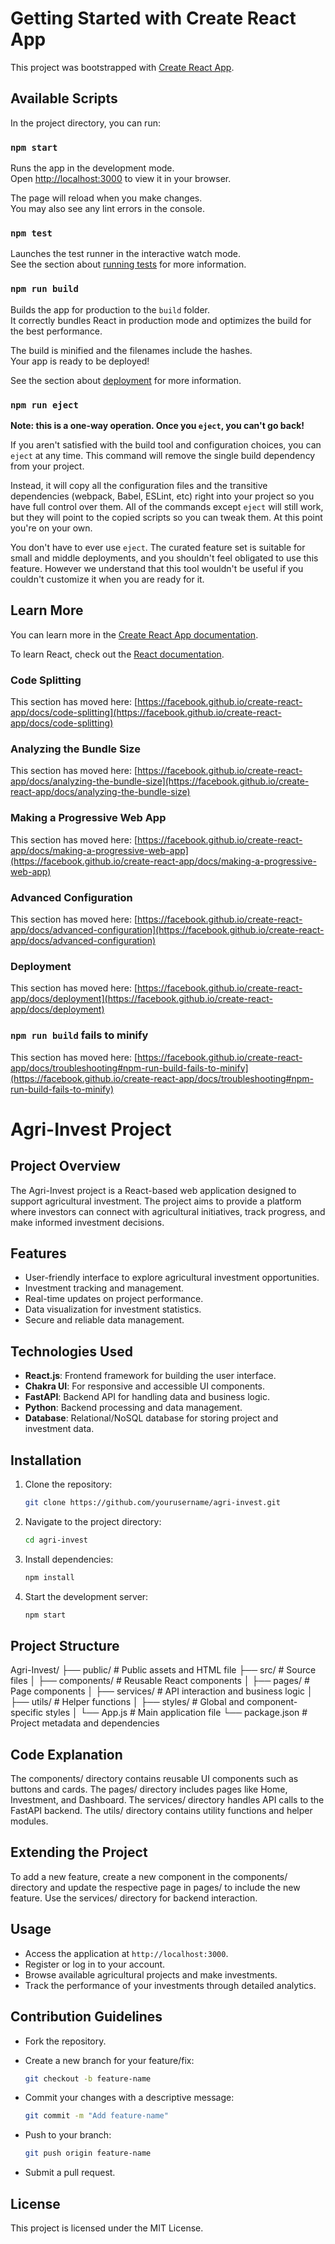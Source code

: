 # Getting Started with Create React App

This project was bootstrapped with [Create React App](https://github.com/facebook/create-react-app).

## Available Scripts

In the project directory, you can run:

### `npm start`

Runs the app in the development mode.\
Open [http://localhost:3000](http://localhost:3000) to view it in your browser.

The page will reload when you make changes.\
You may also see any lint errors in the console.

### `npm test`

Launches the test runner in the interactive watch mode.\
See the section about [running tests](https://facebook.github.io/create-react-app/docs/running-tests) for more information.

### `npm run build`

Builds the app for production to the `build` folder.\
It correctly bundles React in production mode and optimizes the build for the best performance.

The build is minified and the filenames include the hashes.\
Your app is ready to be deployed!

See the section about [deployment](https://facebook.github.io/create-react-app/docs/deployment) for more information.

### `npm run eject`

**Note: this is a one-way operation. Once you `eject`, you can't go back!**

If you aren't satisfied with the build tool and configuration choices, you can `eject` at any time. This command will remove the single build dependency from your project.

Instead, it will copy all the configuration files and the transitive dependencies (webpack, Babel, ESLint, etc) right into your project so you have full control over them. All of the commands except `eject` will still work, but they will point to the copied scripts so you can tweak them. At this point you're on your own.

You don't have to ever use `eject`. The curated feature set is suitable for small and middle deployments, and you shouldn't feel obligated to use this feature. However we understand that this tool wouldn't be useful if you couldn't customize it when you are ready for it.

## Learn More

You can learn more in the [Create React App documentation](https://facebook.github.io/create-react-app/docs/getting-started).

To learn React, check out the [React documentation](https://reactjs.org/).

### Code Splitting

This section has moved here: [https://facebook.github.io/create-react-app/docs/code-splitting](https://facebook.github.io/create-react-app/docs/code-splitting)

### Analyzing the Bundle Size

This section has moved here: [https://facebook.github.io/create-react-app/docs/analyzing-the-bundle-size](https://facebook.github.io/create-react-app/docs/analyzing-the-bundle-size)

### Making a Progressive Web App

This section has moved here: [https://facebook.github.io/create-react-app/docs/making-a-progressive-web-app](https://facebook.github.io/create-react-app/docs/making-a-progressive-web-app)

### Advanced Configuration

This section has moved here: [https://facebook.github.io/create-react-app/docs/advanced-configuration](https://facebook.github.io/create-react-app/docs/advanced-configuration)

### Deployment

This section has moved here: [https://facebook.github.io/create-react-app/docs/deployment](https://facebook.github.io/create-react-app/docs/deployment)

### `npm run build` fails to minify

This section has moved here: [https://facebook.github.io/create-react-app/docs/troubleshooting#npm-run-build-fails-to-minify](https://facebook.github.io/create-react-app/docs/troubleshooting#npm-run-build-fails-to-minify)


# Agri-Invest Project

## Project Overview

The Agri-Invest project is a React-based web application designed to support agricultural investment. The project aims to provide a platform where investors can connect with agricultural initiatives, track progress, and make informed investment decisions.

## Features

* User-friendly interface to explore agricultural investment opportunities.
* Investment tracking and management.
* Real-time updates on project performance.
* Data visualization for investment statistics.
* Secure and reliable data management.

## Technologies Used

* **React.js**: Frontend framework for building the user interface.
* **Chakra UI**: For responsive and accessible UI components.
* **FastAPI**: Backend API for handling data and business logic.
* **Python**: Backend processing and data management.
* **Database**: Relational/NoSQL database for storing project and investment data.

## Installation

1. Clone the repository:

   ```bash
   git clone https://github.com/yourusername/agri-invest.git
   ```
2. Navigate to the project directory:

   ```bash
   cd agri-invest
   ```
3. Install dependencies:

   ```bash
   npm install
   ```
4. Start the development server:

   ```bash
   npm start
   ```
## Project Structure

Agri-Invest/
├── public/              # Public assets and HTML file
├── src/                 # Source files
│   ├── components/      # Reusable React components
│   ├── pages/           # Page components
│   ├── services/        # API interaction and business logic
│   ├── utils/           # Helper functions
│   ├── styles/          # Global and component-specific styles
│   └── App.js           # Main application file
└── package.json         # Project metadata and dependencies

## Code Explanation

The components/ directory contains reusable UI components such as buttons and cards.
The pages/ directory includes pages like Home, Investment, and Dashboard.
The services/ directory handles API calls to the FastAPI backend.
The utils/ directory contains utility functions and helper modules.

## Extending the Project

To add a new feature, create a new component in the components/ directory and update the respective page in pages/ to include the new feature. Use the services/ directory for backend interaction.

## Usage

* Access the application at `http://localhost:3000`.
* Register or log in to your account.
* Browse available agricultural projects and make investments.
* Track the performance of your investments through detailed analytics.

## Contribution Guidelines

* Fork the repository.
* Create a new branch for your feature/fix:

  ```bash
  git checkout -b feature-name
  ```
* Commit your changes with a descriptive message:

  ```bash
  git commit -m "Add feature-name"
  ```
* Push to your branch:

  ```bash
  git push origin feature-name
  ```
* Submit a pull request.

## License

This project is licensed under the MIT License.

